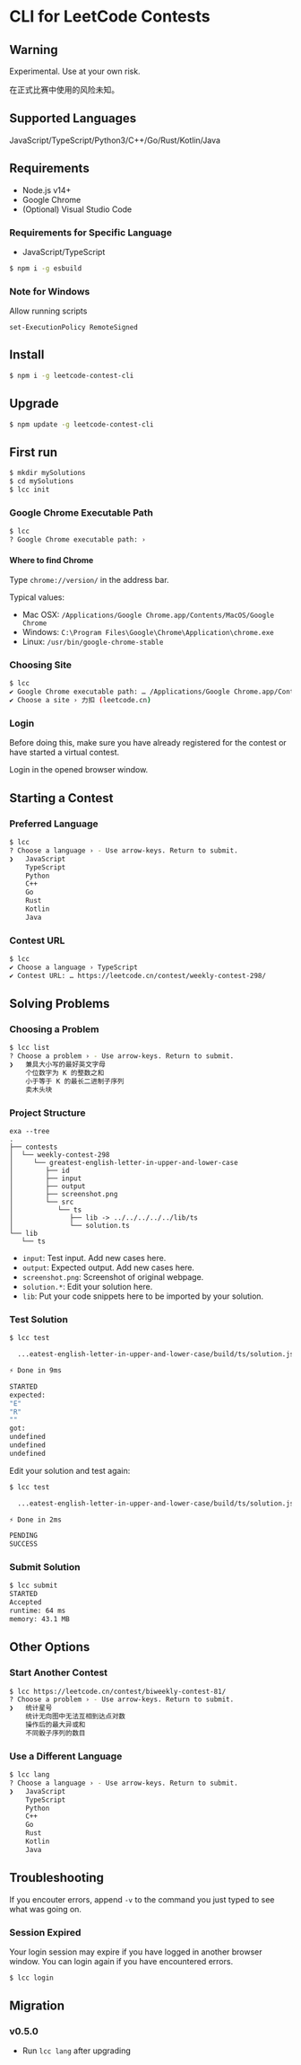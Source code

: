 # CLI for LeetCode Contests

## Warning

Experimental. Use at your own risk.

在正式比赛中使用的风险未知。

## Supported Languages
JavaScript/TypeScript/Python3/C++/Go/Rust/Kotlin/Java

## Requirements
* Node.js v14+
* Google Chrome
* (Optional) Visual Studio Code

### Requirements for Specific Language
* JavaScript/TypeScript
```bash
$ npm i -g esbuild
```

### Note for Windows
Allow running scripts
```
set-ExecutionPolicy RemoteSigned
```

## Install
```bash
$ npm i -g leetcode-contest-cli
```

## Upgrade
```bash
$ npm update -g leetcode-contest-cli
```

## First run

```bash
$ mkdir mySolutions
$ cd mySolutions
$ lcc init
```

### Google Chrome Executable Path
```bash
$ lcc
? Google Chrome executable path: › 
```
#### Where to find Chrome

Type `chrome://version/` in the address bar.

Typical values:
* Mac OSX: `/Applications/Google Chrome.app/Contents/MacOS/Google Chrome`
* Windows: `C:\Program Files\Google\Chrome\Application\chrome.exe`
* Linux: `/usr/bin/google-chrome-stable`

### Choosing Site
```bash
$ lcc
✔ Google Chrome executable path: … /Applications/Google Chrome.app/Contents/MacOS/Google Chrome
✔ Choose a site › 力扣 (leetcode.cn)
```

### Login
Before doing this, make sure you have already registered for the contest or have started a virtual contest.

Login in the opened browser window.

## Starting a Contest

### Preferred Language
```bash
$ lcc
? Choose a language › - Use arrow-keys. Return to submit.
❯   JavaScript
    TypeScript
    Python
    C++
    Go
    Rust
    Kotlin
    Java
```

### Contest URL
```bash
$ lcc
✔ Choose a language › TypeScript
✔ Contest URL: … https://leetcode.cn/contest/weekly-contest-298/
```

## Solving Problems

### Choosing a Problem
```bash
$ lcc list
? Choose a problem › - Use arrow-keys. Return to submit.
❯   兼具大小写的最好英文字母
    个位数字为 K 的整数之和
    小于等于 K 的最长二进制子序列
    卖木头块
```

### Project Structure
```
exa --tree
.
├── contests
│  └── weekly-contest-298
│     └── greatest-english-letter-in-upper-and-lower-case
│        ├── id
│        ├── input
│        ├── output
│        ├── screenshot.png
│        └── src
│           └── ts
│              ├── lib -> ../../../../../lib/ts
│              └── solution.ts
└── lib
   └── ts
```
* `input`: Test input. Add new cases here.
* `output`: Expected output. Add new cases here.
* `screenshot.png`: Screenshot of original webpage.
* `solution.*`: Edit your solution here.
* `lib`: Put your code snippets here to be imported by your solution.

### Test Solution
```bash
$ lcc test

  ...eatest-english-letter-in-upper-and-lower-case/build/ts/solution.js  1.1kb

⚡ Done in 9ms

STARTED
expected:
"E"
"R"
""
got:
undefined
undefined
undefined
```
Edit your solution and test again:
```bash
$ lcc test

  ...eatest-english-letter-in-upper-and-lower-case/build/ts/solution.js  1.4kb

⚡ Done in 2ms

PENDING
SUCCESS
```

### Submit Solution
```bash
$ lcc submit
STARTED
Accepted
runtime: 64 ms
memory: 43.1 MB
```

## Other Options

### Start Another Contest
```bash
$ lcc https://leetcode.cn/contest/biweekly-contest-81/
? Choose a problem › - Use arrow-keys. Return to submit.
❯   统计星号
    统计无向图中无法互相到达点对数
    操作后的最大异或和
    不同骰子序列的数目
```

### Use a Different Language
```bash
$ lcc lang
? Choose a language › - Use arrow-keys. Return to submit.
❯   JavaScript
    TypeScript
    Python
    C++
    Go
    Rust
    Kotlin
    Java
```

## Troubleshooting

If you encouter errors, append `-v` to the command you just typed to see what was going on.

### Session Expired
Your login session may expire if you have logged in another browser window. You can login again if you have encountered errors.
```bash
$ lcc login
```

## Migration

### v0.5.0
* Run `lcc lang` after upgrading
